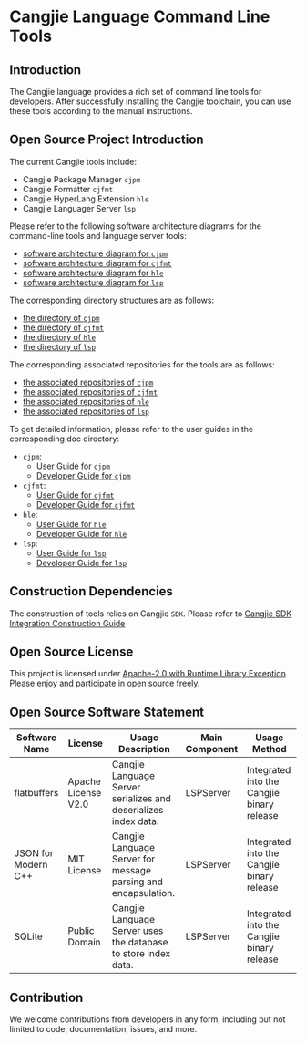 # Cangjie Language Command Line Tools

## Introduction

The Cangjie language provides a rich set of command line tools for developers. After successfully installing the Cangjie toolchain, you can use these tools according to the manual instructions.

## Open Source Project Introduction

The current Cangjie tools include:

- Cangjie Package Manager `cjpm`
- Cangjie Formatter `cjfmt`
- Cangjie HyperLang Extension `hle`
- Cangjie Languager Server `lsp`

Please refer to the following software architecture diagrams for the command-line tools and language server tools:

- [software architecture diagram for `cjpm`](./cjpm/doc/developer_guide.md#开源项目介绍)
- [software architecture diagram for `cjfmt`](./cjfmt/doc/developer_guide.md#开源项目介绍)
- [software architecture diagram for `hle`](./hyperlangExtension/doc/developer_guide.md#开源项目介绍)
- [software architecture diagram for `lsp`](./cangjie-language-server/doc/developer_guide.md#开源项目介绍)

The corresponding directory structures are as follows:

- [the directory of `cjpm`](./cjpm/doc/developer_guide.md#目录)
- [the directory of `cjfmt`](./cjfmt/doc/developer_guide.md#目录)
- [the directory of `hle`](./hyperlangExtension/doc/developer_guide.md#目录)
- [the directory of `lsp`](./cangjie-language-server/doc/developer_guide.md#目录)

The corresponding associated repositories for the tools are as follows:

- [the associated repositories of `cjpm`](./cjpm/doc/developer_guide.md#相关仓)
- [the associated repositories of `cjfmt`](./cjfmt/doc/developer_guide.md#相关仓)
- [the associated repositories of `hle`](./hyperlangExtension/doc/developer_guide.md#相关仓)
- [the associated repositories of `lsp`](./cangjie-language-server/doc/developer_guide.md#相关仓)

To get detailed information, please refer to the user guides in the corresponding doc directory:

- `cjpm`:
    - [User Guide for `cjpm`](./cjpm/doc/user_guide.md)
    - [Developer Guide for `cjpm`](./cjpm/doc/developer_guide.md)
- `cjfmt`:
    - [User Guide for `cjfmt`](./cjfmt/doc/user_guide.md)
    - [Developer Guide for `cjfmt`](./cjfmt/doc/developer_guide.md)
- `hle`:
    - [User Guide for `hle`](./hyperlangExtension/doc/user_guide.md)
    - [Developer Guide for `hle`](./hyperlangExtension/doc/developer_guide.md)
- `lsp`:
    - [User Guide for `lsp`](./cangjie-language-server/doc/user_guide.md)
    - [Developer Guide for `lsp`](./cangjie-language-server/doc/developer_guide.md)

## Construction Dependencies

The construction of tools relies on Cangjie `SDK`. Please refer to [Cangjie SDK Integration Construction Guide](https://gitcode.com/Cangjie/cangjie_build/blob/main/README.md)

## Open Source License

This project is licensed under [Apache-2.0 with Runtime Library Exception](./LICENSE). Please enjoy and participate in open source freely.

## Open Source Software Statement

| Software Name        | License             | Usage Description                                               | Main Component | Usage Method                               |
|----------------------|---------------------|-----------------------------------------------------------------|----------------|--------------------------------------------|
| flatbuffers          | Apache License V2.0 | Cangjie Language Server serializes and deserializes index data. | LSPServer      | Integrated into the Cangjie binary release |
| JSON for Modern C++  | MIT License         | Cangjie Language Server for message parsing and encapsulation.  | LSPServer      | Integrated into the Cangjie binary release |
| SQLite               | Public Domain       | Cangjie Language Server uses the database to store index data.  | LSPServer      | Integrated into the Cangjie binary release |

## Contribution

We welcome contributions from developers in any form, including but not limited to code, documentation, issues, and more.